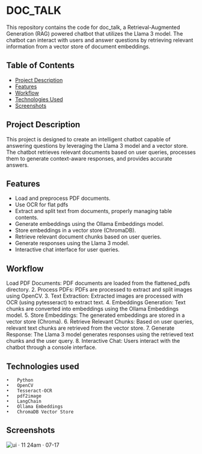 # DOC_TALK

This repository contains the code for doc_talk, a Retrieval-Augmented Generation (RAG) powered chatbot that utilizes the Llama 3 model. The chatbot can interact with users and answer questions by retrieving relevant information from a vector store of document embeddings.

## Table of Contents

- [Project Description](#project-description)
- [Features](#features)
- [Workflow](#workflow)
- [Technologies Used](#technologies-used)
- [Screenshots](#screenshots)


## Project Description

This project is designed to create an intelligent chatbot capable of answering questions by leveraging the Llama 3 model and a vector store. The chatbot retrieves relevant documents based on user queries, processes them to generate context-aware responses, and provides accurate answers.

## Features

- Load and preprocess PDF documents.
- Use OCR for flat pdfs
- Extract and split text from documents, properly managing table contents.
- Generate embeddings using the Ollama Embeddings model.
- Store embeddings in a vector store (ChromaDB).
- Retrieve relevant document chunks based on user queries.
- Generate responses using the Llama 3 model.
- Interactive chat interface for user queries.


## Workflow

Load PDF Documents: PDF documents are loaded from the flattened_pdfs directory.
	2.	Process PDFs: PDFs are processed to extract and split images using OpenCV.
	3.	Text Extraction: Extracted images are processed with OCR (using pytesseract) to extract text.
	4.	Embeddings Generation: Text chunks are converted into embeddings using the Ollama Embeddings model.
	5.	Store Embeddings: The generated embeddings are stored in a vector store (Chroma).
	6.	Retrieve Relevant Chunks: Based on user queries, relevant text chunks are retrieved from the vector store.
	7.	Generate Response: The Llama 3 model generates responses using the retrieved text chunks and the user query.
	8.	Interactive Chat: Users interact with the chatbot through a console interface.


## Technologies used

	•	Python
	•	OpenCV
	•	Tesseract-OCR
	•	pdf2image
	•	LangChain
	•	Ollama Embeddings
	•	ChromaDB Vector Store

## Screenshots

![ui · 11 24am · 07-17](https://github.com/user-attachments/assets/75282671-d151-4a1c-b659-9b0637e6756e)
